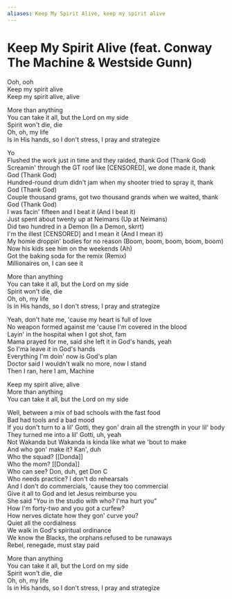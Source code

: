 ```yaml
---
aliases: Keep My Spirit Alive, keep my spirit alive
---
```


# Keep My Spirit Alive (feat. Conway The Machine & Westside Gunn)

Ooh, ooh  
Keep my spirit alive  
Keep my spirit alive, alive  

More than anything  
You can take it all, but the Lord on my side  
Spirit won't die, die  
Oh, oh, my life  
Is in His hands, so I don't stress, I pray and strategize  

Yo  
Flushed the work just in time and they raided, thank God (Thank God)  
Screamin' through the GT roof like [CENSORED], we done made it, thank God (Thank God)  
Hundred-round drum didn't jam when my shooter tried to spray it, thank God (Thank God)  
Couple thousand grams, got two thousand grands when we waited, thank God (Thank God)  
I was facin' fifteen and I beat it (And I beat it)  
Just spent about twenty up at Neimans (Up at Neimans)  
Did two hundred in a Demon (In a Demon, skrrt)  
I'm the illest [CENSORED] and I mean it (And I mean it)  
My homie droppin' bodies for no reason (Boom, boom, boom, boom, boom)  
Now his kids see him on the weekends (Ah)  
Got the baking soda for the remix (Remix)  
Millionaires on, I can see it  

More than anything  
You can take it all, but the Lord on my side  
Spirit won't die, die  
Oh, oh, my life  
Is in His hands, so I don't stress, I pray and strategize  

Yeah, don't hate me, 'cause my heart is full of love  
No weapon formed against me 'cause I'm covered in the blood  
Layin' in the hospital when I got shot, fam  
Mama prayed for me, said she left it in God's hands, yeah  
So I'ma leave it in God's hands  
Everything I'm doin' now is God's plan  
Doctor said I wouldn't walk no more, now I stand  
Then I ran, here I am, Machine  

Keep my spirit alive, alive  
More than anything  
You can take it all, but the Lord on my side  

Well, between a mix of bad schools with the fast food  
Bad had tools and a bad mood  
If you don't turn to a lil' Gotti, they gon' drain all the strength in your lil' body  
They turned me into a lil' Gotti, uh, yeah  
Not Wakanda but Wakanda is kinda like what we 'bout to make  
And who gon' make it? Kan', duh  
Who the squad? [[Donda]]  
Who the mom? [[Donda]]  
Who can see? Don, duh, get Don C  
Who needs practice? I don't do rehearsals  
And I don't do commercials, 'cause they too commercial  
Give it all to God and let Jesus reimburse you  
She said "You in the studio with who? I'ma hurt you"  
How I'm forty-two and you got a curfew?  
How nerves dictate how they gon' curve you?  
Quiet all the cordialness  
We walk in God's spiritual ordinance  
We know the Blacks, the orphans refused to be runaways  
Rebel, renegade, must stay paid  

More than anything  
You can take it all, but the Lord on my side  
Spirit won't die, die  
Oh, oh, my life  
Is in His hands, so I don't stress, I pray and strategize

